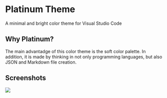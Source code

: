 # Platinum Theme

A minimal and bright color theme for Visual Studio Code

## Why Platinum?

The main advantadge of this color theme is the soft color palette. In addition, it is made by thinking in not only
programming languages, but also JSON and Markdown file creation.

## Screenshots

![](https://platinum-theme.netlify.app/example-react.png)
